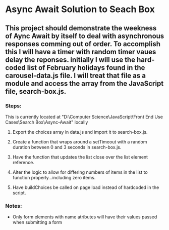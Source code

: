 # Async Await Solution to Seach Box

## This project should demonstrate the weekness of Aync Await by itself to deal with asynchronous responses comming out of order. To accomplish this I will have a timer with random timer vaues delay the reponses. initially I will use the hard-coded list of February holidays found in the carousel-data.js file. I will treat that file as a module and access the array from the JavaScript file, search-box.js.

### Steps:

This is currently located at "D:\Computer Science\JavaScript\Front End Use Cases\Search Box\Async-Await" locally

1. Export the choices array in data.js and import it to search-box.js.
1. Create a function that wraps around a setTimeout with a random duration between 0 and 3 seconds in search-box.js.
1. Have the function that updates the list close over the list element reference.

1. Alter the logic to allow for differing numbers of items in the list to function properly...including zero items.
1. Have buildChoices be called on page load instead of hardcoded in the script.

### Notes:

- Only form elements with name atributes will have their values passed when submitting a form

